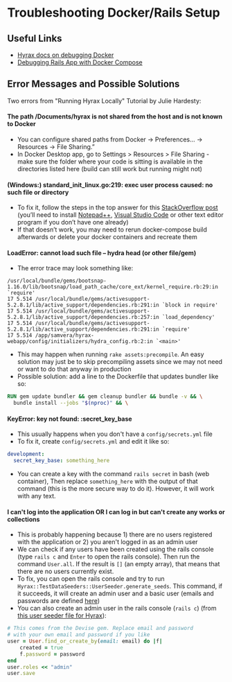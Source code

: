 # Troubleshooting Docker/Rails Setup

## Useful Links
* [Hyrax docs on debugging Docker](https://github.com/samvera/hyrax/blob/main/CONTAINERS.md#debugging)
* [Debugging Rails App with Docker Compose](https://medium.com/gogox-technology/debugging-rails-app-with-docker-compose-39a3767962f4)

## Error Messages and Possible Solutions

Two errors from "Running Hyrax Locally" Tutorial by Julie Hardesty:

#### The path /Documents/hyrax is not shared from the host and is not known to Docker
* You can configure shared paths from Docker -> Preferences... -> Resources -> File Sharing.”
* In Docker Desktop app, go to Settings > Resources > File Sharing - make sure the folder where your code is sitting is available in the directories listed here (build can still work but running might not)

#### (Windows:) standard_init_linux.go:219: exec user process caused: no such file or directory
* To fix it, follow the steps in the top answer for this [StackOverflow post](https://stackoverflow.com/questions/51508150/standard-init-linux-go190-exec-user-process-caused-no-such-file-or-directory) 
(you’ll need to install [Notepad++](https://notepad-plus-plus.org/downloads/), [Visual Studio Code](https://code.visualstudio.com/) 
or other text editor program if you don’t have one already)
* If that doesn’t work, you may need to rerun docker-compose build afterwards or delete your docker containers and recreate them

#### LoadError: cannot load such file – hydra head (or other file/gem)
* The error trace may look something like: 
```
/usr/local/bundle/gems/bootsnap-1.16.0/lib/bootsnap/load_path_cache/core_ext/kernel_require.rb:29:in `require'
17 5.514 /usr/local/bundle/gems/activesupport-5.2.8.1/lib/active_support/dependencies.rb:291:in `block in require'
17 5.514 /usr/local/bundle/gems/activesupport-5.2.8.1/lib/active_support/dependencies.rb:257:in `load_dependency'
17 5.514 /usr/local/bundle/gems/activesupport-5.2.8.1/lib/active_support/dependencies.rb:291:in `require'
17 5.514 /app/samvera/hyrax-webapp/config/initializers/hydra_config.rb:2:in `<main>'
```
* This may happen when running `rake assets:precompile`. An easy solution may just be to skip precompiling assets since 
we may not need or want to do that anyway in production
* Possible solution: add a line to the Dockerfile that updates bundler like so:
```dockerfile
RUN gem update bundler && gem cleanup bundler && bundle -v && \
  bundle install --jobs "$(nproc)" && \
```

#### KeyError: key not found: :secret_key_base
* This usually happens when you don't have a `config/secrets.yml` file
* To fix it, create `config/secrets.yml` and edit it like so:
```yaml
development:
  secret_key_base: something_here
```
* You can create a key with the command `rails secret` in bash (web container), Then replace `something_here` 
 with the output of that command (this is the more secure way to do it). However, it will work with any text.
 
#### I can't log into the application OR I can log in but can't create any works or collections
* This is probably happening because 1) there are no users registered with the application or 2) you aren't 
logged in as an admin user
* We can check if any users have been created using the rails console (type `rails c` and `Enter` to open the rails console).
Then run the command `User.all`. If the result is `[]` (an empty array), that means that there are no users currently exist.
* To fix, you can open the rails console and try to run `Hyrax::TestDataSeeders::UserSeeder.generate_seeds`. This 
command, if it succeeds, it will create an admin user and a basic user (emails and passwords are defined 
[here](https://github.com/samvera/hyrax/blob/main/app/utils/hyrax/test_data_seeders/user_seeder.rb))
* You can also create an admin user in the rails console (`rails c`) (from [this user seeder file for Hyrax](https://github.com/samvera/hyrax/blob/b9c8de807ec3c35cdb4a14edaa1cccb5d0e9d591/app/utils/hyrax/test_data_seeders/user_seeder.rb#L40)):
```ruby
# This comes from the Devise gem. Replace email and password 
# with your own email and password if you like
user = User.find_or_create_by(email: email) do |f|
    created = true
    f.password = password
end
user.roles << "admin"
user.save
```

